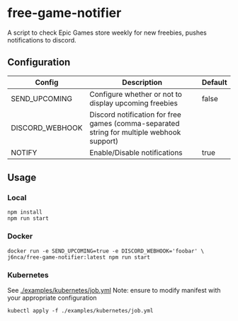 # free-game-notifier
A script to check Epic Games store weekly for new freebies, pushes notifications to discord.

## Configuration

| Config          | Description                                                                               | Default |
|-----------------|-------------------------------------------------------------------------------------------|---------|
| SEND_UPCOMING   | Configure whether or not to display upcoming freebies                                     | false   |
| DISCORD_WEBHOOK | Discord notification for free games (comma-separated string for multiple webhook support) |         |
| NOTIFY          | Enable/Disable notifications                                                              | true    |

## Usage

### Local
```
npm install
npm run start
```

### Docker
```
docker run -e SEND_UPCOMING=true -e DISCORD_WEBHOOK='foobar' \
j6nca/free-game-notifier:latest npm run start
```

### Kubernetes
See [./examples/kubernetes/job.yml](https://github.com/j6nca/free-game-notifier/blob/main/examples/kubernetes/job.yml)
Note: ensure to modify manifest with your appropriate configuration
```
kubectl apply -f ./examples/kubernetes/job.yml
```